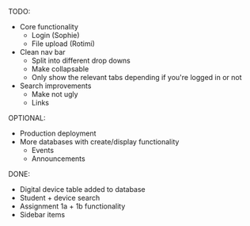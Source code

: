 TODO:
- Core functionality
    - Login (Sophie)
    - File upload (Rotimi)
- Clean nav bar 
    - Split into different drop downs 
    - Make collapsable
    - Only show the relevant tabs depending if you're logged in or not
- Search improvements
    - Make not ugly
    - Links

OPTIONAL:
- Production deployment
- More databases with create/display functionality
    - Events
    - Announcements

DONE:
- Digital device table added to database
- Student + device search
- Assignment 1a + 1b functionality
- Sidebar items